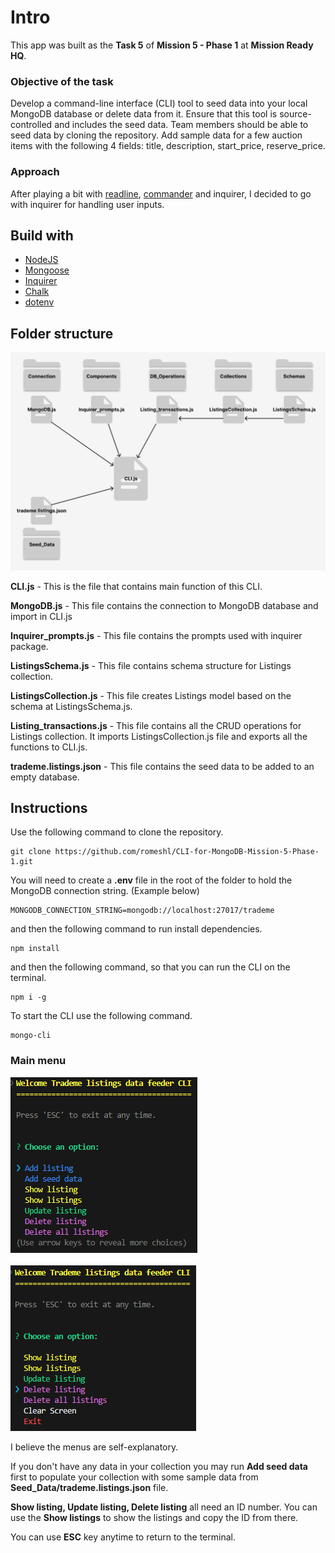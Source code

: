 # Intro

This app was built as the **Task 5** of **Mission 5 - Phase 1** at **Mission Ready HQ**. 

### Objective of the task
Develop a command-line interface (CLI) tool to seed data into your local MongoDB database or delete data from it.  Ensure that this tool is source-controlled and includes the seed data.  Team members should be able to seed data by cloning the repository.  Add sample data for a few auction items with the following 4 fields: title, description, start_price, reserve_price.

### Approach
After playing a bit with [readline](https://www.npmjs.com/package/readline0), [commander](https://www.npmjs.com/package/commander) and inquirer, I decided to go with inquirer for handling user inputs.

## Build with

* [NodeJS](https://nodejs.org/en)
* [Mongoose](https://www.npmjs.com/package/mongoose)
* [Inquirer](https://www.npmjs.com/package/inquirer)
* [Chalk](https://www.npmjs.com/package/chalk)
* [dotenv](https://www.npmjs.com/package/dotenv)


## Folder structure

![screenshot](./Assests/Mission%205%20-%20Phase%201%20-%20Task%205%20-%20folder%20structure.png)

**CLI.js** - This is the file that contains main function of this CLI.

**MongoDB.js** - This file contains the connection to MongoDB database and import in CLI.js

**Inquirer_prompts.js** - This file contains the prompts used with inquirer package.

**ListingsSchema.js** - This file contains schema structure for Listings collection.

**ListingsCollection.js** - This file creates Listings model based on the schema at ListingsSchema.js.

**Listing_transactions.js** - This file contains all the CRUD operations for Listings collection. It imports ListingsCollection.js file and exports all the functions to CLI.js.

**trademe.listings.json** - This file contains the seed data to be added to an empty database.


## Instructions

Use the following command to clone the repository. 
``` 
git clone https://github.com/romeshl/CLI-for-MongoDB-Mission-5-Phase-1.git
```

You will need to create a **.env** file in the root of the folder to hold the MongoDB connection string. (Example below)

```
MONGODB_CONNECTION_STRING=mongodb://localhost:27017/trademe
```

and then the following command to run install dependencies. 
```
npm install
```

and then the following command, so that you can run the CLI on the terminal. 
```
npm i -g
```

To start the CLI use the following command.
```
mongo-cli
```

### Main menu
![screenshot](./Assests/CLI-Main-Menu.png)
<br>
<br>
![screenshot](./Assests/CLI-Main-Menu2.png)

I believe the menus are self-explanatory. 

If you don't have any data in your collection you may run **Add seed data** first to populate your collection with some sample data from **Seed_Data/trademe.listings.json** file.

**Show listing, Update listing, Delete listing** all need an ID number. You can use the **Show listings** to show the listings and copy the ID from there.

You can use **ESC** key anytime to return to the terminal.


